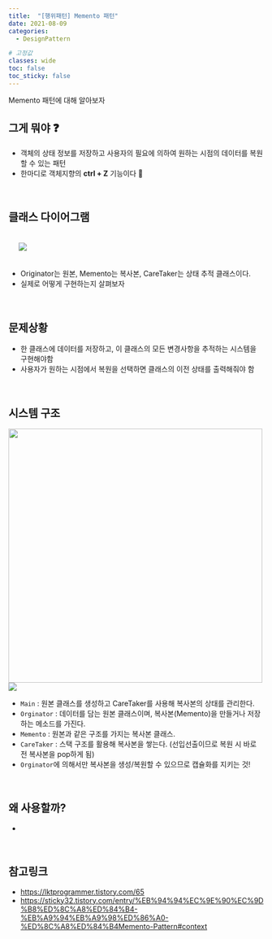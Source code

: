 ```yaml
---
title:  "[행위패턴] Memento 패턴"
date: 2021-08-09
categories:
  - DesignPattern

# 고정값
classes: wide
toc: false
toc_sticky: false
---
```


Memento 패턴에 대해 알아보자

## 그게 뭐야 ❓

- 객체의 상태 정보를 저장하고 사용자의 필요에 의하여 원하는 시점의 데이터를 복원할 수 있는 패턴
- 한마디로 객체지향의 **ctrl + Z** 기능이다 😬

<br>

## 클래스 다이어그램

<img style='margin:20px' src="https://refactoring.guru/images/patterns/diagrams/memento/structure1.png">

- Originator는 원본, Memento는 복사본, CareTaker는 상태 추적 클래스이다.
- 실제로 어떻게 구현하는지 살펴보자

<br>

## 문제상황

- 한 클래스에 데이터를 저장하고, 이 클래스의 모든 변경사항을 추적하는 시스템을 구현해야함
- 사용자가 원하는 시점에서 복원을 선택하면 클래스의 이전 상태를 출력해줘야 함

<br>

## 시스템 구조

<img width="500" src="https://user-images.githubusercontent.com/71180414/128675120-aeb5813f-74ac-4871-9b6f-f5a42b30d0ba.png">

<br>

<img src="https://user-images.githubusercontent.com/71180414/128677000-c57c37f1-7c02-4dc7-ac95-87fe2e39f6c9.png">

- `Main` : 원본 클래스를 생성하고 CareTaker를 사용해 복사본의 상태를 관리한다.
- `Orginator` : 데이터를 담는 원본 클래스이며, 복사본(Memento)을 만들거나 저장하는 메소드를 가진다.
- `Memento` : 원본과 같은 구조를 가지는 복사본 클래스.
- `CareTaker` : 스택 구조를 활용해 복사본을 쌓는다. (선입선출이므로 복원 시 바로 전 복사본을 pop하게 됨)
- `Orginator`에 의해서만 복사본을 생성/복원할 수 있으므로 캡슐화를 지키는 것!

<br>

## 왜 사용할까?

- 

<br>

## 참고링크

- https://lktprogrammer.tistory.com/65
- https://sticky32.tistory.com/entry/%EB%94%94%EC%9E%90%EC%9D%B8%ED%8C%A8%ED%84%B4-%EB%A9%94%EB%A9%98%ED%86%A0-%ED%8C%A8%ED%84%B4Memento-Pattern#context

<br>







